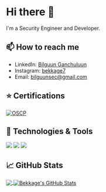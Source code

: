 # Hi there 👋

I'm a Security Engineer and Developer.

## 📫 How to reach me

- LinkedIn: [Bilguun Ganchuluun](https://www.linkedin.com/in/bilguun-ganchuluun-61b7141b0)
- Instagram: [bekkage7](https://www.instagram.com/bekkage7)
- Email: [bilguunsec@gmail.com](mailto:bilguunsec@gmail.com)

## ⭐ Certifications
[![OSCP](https://link-to-certification-verification)](<img src="./img/fa54f767-4ff0-4fc6-91c4-40555ba62545.png" alt="OSCP" width="50%">)

## 🔧 Technologies & Tools

![](https://img.shields.io/badge/Editor-VS_Code-informational?style=flat&logo=visual-studio-code&logoColor=white&color=2bbc8a)
![](https://img.shields.io/badge/Code-Python-informational?style=flat&logo=python&logoColor=white&color=2bbc8a)
![](https://img.shields.io/badge/Code-JavaScript-informational?style=flat&logo=javascript&logoColor=white&color=2bbc8a)

## &#x1f4c8; GitHub Stats

<a href="https://github.com/bekkage/bekkage">
  <img align="center" src="https://github-readme-stats.vercel.app/api/top-langs/?username=bekkage&hide=html,css&theme=radical" />
</a>

<a href="https://github.com/bekkage/bekkage">
  <img align="center" src="https://github-readme-stats.vercel.app/api?username=bekkage&show_icons=true&line_height=27&count_private=true&theme=radical" alt="Bekkage's GitHub Stats" />
</a>
